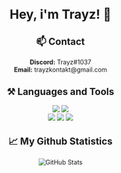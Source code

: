 <div align="center">
<h1>Hey, i'm Trayz! 👋</h1>
<h2>📫 Contact</h2>
  <b>Discord:</b> Trayz#1037<br>
  <b>Email:</b> trayzkontakt@gmail.com<br>

<h2>⚒ Languages and Tools</h2>
  <img src="https://img.shields.io/badge/-Java-black?style=flat&logo=java">
  <img src="https://img.shields.io/badge/-HTML-black?style=flat&logo=HTML5"><br>
  <img src="https://img.shields.io/badge/InteliJ%20idea-black?style=flat&logo=intellij-idea">
  <img src="https://img.shields.io/badge/-Visual%20Studio%20Code-black?style=flat&logo=visual-studio-code">
  <img src="https://img.shields.io/badge/-Github-black?style=flat&logo=github">
<h2>📈 My Github Statistics</h2>
    <p >
        <img alt = "GitHub Stats" src="https://github-readme-stats.vercel.app/api?username=Trayzik&show_icons=true&theme=tokyonight">
    </p>
</div>
